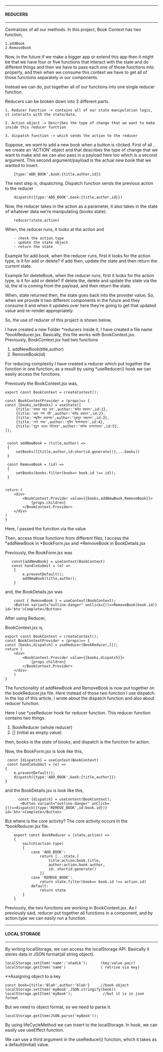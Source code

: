 ************************************************************************************************
####                                        REDUCERS
************************************************************************************************

Centralizes of all our methods.
In this project,
Book Context has two function,

    1.addBook
    2.RemoveBook

Now, in the future if we make a bigger app or extend this app then it might be that we have four or five functions that interact with the state and do different things and then we have to pass each one of those functions into <provider value={{}}> property, and then when we consume this context we have to get all of those functions separately in our components.

Instead we can do, put together all of our functions into one single reducer function.

Reducers can be broken down into 3 different parts.

    1. Reducer Function -> contains all of our state manipulation logic, it interacts with the state/data.

    2. Action object -> Describes the type of change that we want to make inside this reducer function

    3. dispatch function -> which sends the action to the reducer

Suppose, we want to add a new book when a button is clicked. First of all , we create an 'ACTION' object and that describes the type of change that we want to make and we can also pass in a payload here too which is a second argument. This second argument/payload is the actual new book that we wanted to insert.

        {type:'ADD_BOOK',book:{title,author,id}}

The next step is, dispatching.
Dispatch function sends the previous action to the reducer

        dispatch({type:'ADD_BOOK',book:{title,author,id}})

Now, the reducer takes in the action as a parameter, it also takes in the state of whatever data we're manipulating (books state).

        reducer(state,action)

When, the reducer runs, it looks at the action and

        - check the action.type
        - update the state object
        - return the state

Example for add book, when the reducer runs, first it looks for the action type, is it for add or delete? if add then, update the state and then return the current state.

Example for deleteBook, when the reducer runs, first it looks for the action type, is it for add or delete? if delete the, delete and update the state via the id, the id is coming from the payload, and then return the state.

When, state returned then, the state goes back into the provider value. So, when we provide it two different components in the future and they consume it and when it updates over here they're going to get that updated value and re-render appropriately.

So, the use of reducer of this project is shown below,

I have created a new Folder *reducers inside it, I have created a file name *bookReducer.jsx.
Basically, this file works with BookContext.jsx.
Previously, BookContext.jsx had two functions

1. addNewBook(title,author)
2. RemoveBook(id)

For reducing complexity I have created a reducer which put together the function in one function, as a result by using \*useReducer() hook we can easily access the functions.

Previously the BookContext.jsx was,

    export const BookContext = createContext();

    const BookContextProvider = (props)=> {
    const [books,setBooks] = useState([
         {title:'হাজার বছর ধরে',author:'জহির রায়হান',id:1},
         {title:'বরফ গলা নদী',author:'জহির রায়হান',id:2},
         {title:'শঙ্খনীল কারাগার',author:'হুমায়ুন আহমেদ',id:3},
         {title:'সেই সময়',author:'সুনীল গঙ্গোপাধ্যায়',id:4},
         {title:'পুতুল নাচের ইতিকথা',author:'মানিক বন্দোপাধ্যায়',id:5},
    ]);


     const addNewBook = (title,author) =>
     {
         setBooks([{title,author,id:shortid.generate()},...books])
     }

     const RemoveBook = (id) =>
     {
         setBooks(books.filter(book=> book.id !== id));
     }


    return (
        <div>
            <BookContext.Provider value={{books,addNewBook,RemoveBook}}>
                {props.children}
            </BookContext.Provider>
        </div>
    )
    }

Here, I passed the function via the value    

Then, access those functions from different files, I access the *addNewBook in *BookForm.jsx and *RemoveBook in BookDetails.jsx

Previously, the BookForm.jsx was

       const{addNewBook} = useContext(BookContext) 
       const handleSubmit = (e) =>
        {
            e.preventDefault();
            addNewBook(title,author);
        }
        

and, the BookDetails.jsx was

        const { RemoveBook } = useContext(BookContext);
        <Button variant="outline-danger" onClick={()=>RemoveBook(book.id)} id='btn'>Complete</Button>


After using Reducer,

BookContext.jsx is, 

    export const BookContext = createContext();
    const BookContextProvider = (props)=> {
    const [books,dispatch] = useReducer(BookReducer,[]);
    return (
        <div>
            <BookContext.Provider value={{books,dispatch}}>
                {props.children}
            </BookContext.Provider>
        </div>
        )
    }

The functionality of addNewBook and RemoveBook is now put together on the bookReducer.jsx file. Here instead of those two function I use dispatch. In the top of this article, I wrote about the dispatch function and also about reducer function. 

Here I use *useReducer hook for reducer function. This reducer function contains two things.

1. BookReducer (whole reducer)
2. [] (initial as empty value)

then, books is the state of books, and dispatch is the function for action.

Now, the BookForm.jsx is look like this,

     const {dispatch} = useContext(BookContext)
     const handleSubmit = (e) =>
    {
        e.preventDefault();
        dispatch({type:'ADD_BOOK',book:{title,author}})      
    }

and the BookDetails.jsx is look like this,

          const {dispatch} = useContext(BookContext);
           <Button variant="outline-danger" onClick={()=>dispatch({type:'REMOVE_BOOK',id:book.id})} id='btn'>Complete</Button>

But where is the core activity? The core activity occurs in the *bookReducer.jsx file.           

        export const BookReducer = (state,action) =>
        {
            switch(action.type)
            {
                case 'ADD_BOOK':
                    return [...state,{
                        title:action.book.title,
                        author:action.book.author,
                        id: shortid.generate()
                    }]    
                case 'REMOVE_BOOK':
                    return state.filter(book=> book.id !== action.id)  
                default:
                    return state    
            }
        }

Previously, the two functions are working in BookContext.jsx. As I previously said, reducer put together all functions in a component, and by action.type we can easily run a function.        





************************************************************************************************
####                                   LOCAL STORAGE
************************************************************************************************


By writing localStorage, we can access the localStorage API. Basically it stores data in JSON format(all string object). 

    localStorage.setItem('name':'shadik');      (key:value pair)
    localStorage.getItem('name')                ( retrive via key)


**Assigning object to a key

    const book={title:'Blah',author:'blah'}     //book object
    localStorage.setItem('myBook',JSON.stringify(book))
    localStorage.getItem('myBook');              //but it is in json format

But we need to object format, so we need to parse it.

    localStorage.getItem(JSON.parse('myBook'));

By using lifeCycleMethod we can insert to the localStorage. In hook, we can easily use useEffect function.    

We can use a third argument in the useReducer() function, which it takes as a default(initial) value.